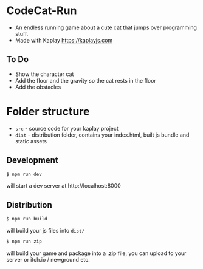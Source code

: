 # CodeCat-Run
- An endless running game about a cute cat that jumps over programming stuff.
- Made with Kaplay https://kaplayjs.com

## To Do
- Show the character cat
- Add the floor and the gravity so the cat rests in the floor
- Add the obstacles

# Folder structure

- `src` - source code for your kaplay project
- `dist` - distribution folder, contains your index.html, built js bundle and static assets


## Development

```sh
$ npm run dev
```

will start a dev server at http://localhost:8000

## Distribution

```sh
$ npm run build
```

will build your js files into `dist/`

```sh
$ npm run zip
```

will build your game and package into a .zip file, you can upload to your server or itch.io / newground etc.